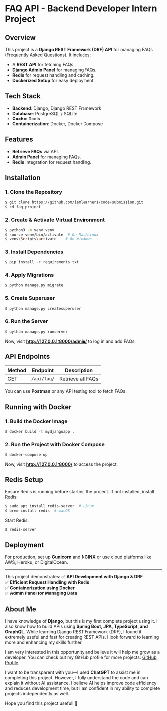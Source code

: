 # FAQ API - Backend Developer Intern Project

## Overview
This project is a **Django REST Framework (DRF) API** for managing FAQs (Frequently Asked Questions). It includes:
- A **REST API** for fetching FAQs.
- **Django Admin Panel** for managing FAQs.
- **Redis** for request handling and caching.
- **Dockerized Setup** for easy deployment.

## Tech Stack
- **Backend**: Django, Django REST Framework
- **Database**: PostgreSQL / SQLite
- **Cache**: Redis
- **Containerization**: Docker, Docker Compose

## Features
- **Retrieve FAQs** via API.
- **Admin Panel** for managing FAQs.
- **Redis** integration for request handling.

## Installation

### 1. Clone the Repository
```sh
$ git clone https://github.com/iamlearner1/code-submission.git
$ cd faq_project
```

### 2. Create & Activate Virtual Environment
```sh
$ python3 -m venv venv
$ source venv/bin/activate  # On Mac/Linux
$ venv\Scripts\activate    # On Windows
```

### 3. Install Dependencies
```sh
$ pip install -r requirements.txt
```

### 4. Apply Migrations
```sh
$ python manage.py migrate
```

### 5. Create Superuser
```sh
$ python manage.py createsuperuser
```

### 6. Run the Server
```sh
$ python manage.py runserver
```
Now, visit **http://127.0.0.1:8000/admin/** to log in and add FAQs.

## API Endpoints
| Method | Endpoint       | Description           |
|--------|--------------|----------------------|
| GET    | `/api/faq/`  | Retrieve all FAQs    |

You can use **Postman** or any API testing tool to fetch FAQs.

## Running with Docker

### 1. Build the Docker Image
```sh
$ docker build -t mydjangoapp .
```

### 2. Run the Project with Docker Compose
```sh
$ docker-compose up
```

Now, visit **http://127.0.0.1:8000/** to access the project.

## Redis Setup
Ensure Redis is running before starting the project. If not installed, install Redis:
```sh
$ sudo apt install redis-server  # Linux
$ brew install redis  # macOS
```
Start Redis:
```sh
$ redis-server
```

## Deployment
For production, set up **Gunicorn** and **NGINX** or use cloud platforms like AWS, Heroku, or DigitalOcean.

---
This project demonstrates:
✅ **API Development with Django & DRF**  
✅ **Efficient Request Handling with Redis**  
✅ **Containerization using Docker**  
✅ **Admin Panel for Managing Data**  

## About Me
I have knowledge of **Django**, but this is my first complete project using it. I also know how to build APIs using **Spring Boot, JPA, TypeScript, and GraphQL**. While learning Django REST Framework (DRF), I found it extremely useful and fast for creating REST APIs. I look forward to learning more and enhancing my skills further.

I am very interested in this opportunity and believe it will help me grow as a developer. You can check out my GitHub profile for more projects: [GitHub Profile](http://github.com/iamlearner1).

I want to be transparent with you—I used **ChatGPT** to assist me in completing this project. However, I fully understand the code and can explain it without AI assistance. I believe AI helps improve code efficiency and reduces development time, but I am confident in my ability to complete projects independently as well.

Hope you find this project useful! 🚀

